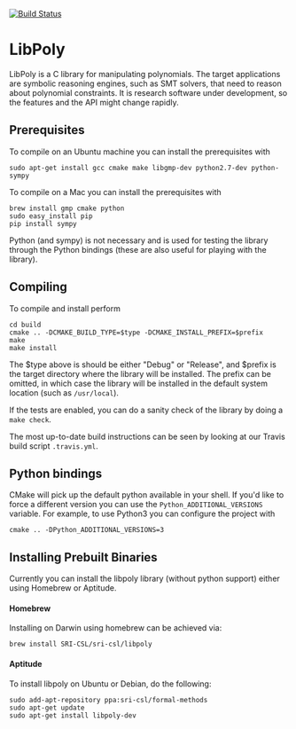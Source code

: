 [![Build Status](https://travis-ci.com/ianamason/libpolywantacracker.svg?branch=master)](https://travis-ci.com/ianamason/libpolywantacracker)


# LibPoly

LibPoly is a C library for manipulating polynomials. The target applications
are symbolic reasoning engines, such as SMT solvers, that need to reason about
polynomial constraints. It is research software under development, so the
features and the API might change rapidly.

## Prerequisites

To compile on an Ubuntu machine you can install the prerequisites with

```
sudo apt-get install gcc cmake make libgmp-dev python2.7-dev python-sympy
```

To compile on a Mac you can install the prerequisites with

```
brew install gmp cmake python
sudo easy_install pip
pip install sympy
```

Python (and sympy) is not necessary and is used for testing the library
through the Python bindings (these are also useful for playing with the library).

## Compiling

To compile and install perform

```
cd build
cmake .. -DCMAKE_BUILD_TYPE=$type -DCMAKE_INSTALL_PREFIX=$prefix
make
make install
```

The $type above is should be either "Debug" or "Release", and $prefix is the
target directory where the library will be installed. The prefix can be
omitted, in which case the library will be installed in the default system
location (such as ```/usr/local```).

If the tests are enabled, you can do a sanity check of the library by doing a
```make check```.

The most up-to-date build instructions can be seen by looking at our Travis
build script ```.travis.yml```.

## Python bindings

CMake will pick up the default python available in your shell. If you'd like to
force a different version you can use the `Python_ADDITIONAL_VERSIONS` variable.
For example, to use Python3 you can configure the project with

```
cmake .. -DPython_ADDITIONAL_VERSIONS=3
```

## Installing Prebuilt Binaries

Currently you can install the libpoly library (without python support) either using
Homebrew or Aptitude.

#### Homebrew

Installing on Darwin using homebrew can be achieved via:

```
brew install SRI-CSL/sri-csl/libpoly
```

#### Aptitude

To install libpoly on Ubuntu or Debian, do the following:

```
sudo add-apt-repository ppa:sri-csl/formal-methods
sudo apt-get update
sudo apt-get install libpoly-dev
```
